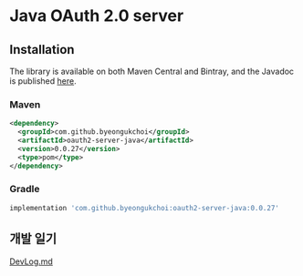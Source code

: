 # Java OAuth 2.0 server

## Installation

The library is available on both Maven Central and Bintray, and the Javadoc is published [here](https://javadoc.io/doc/com.byeongukchoi/oauth2-server-java).
 
### Maven
```xml
<dependency>
  <groupId>com.github.byeongukchoi</groupId>
  <artifactId>oauth2-server-java</artifactId>
  <version>0.0.27</version>
  <type>pom</type>
</dependency>
```

### Gradle
```gradle
implementation 'com.github.byeongukchoi:oauth2-server-java:0.0.27'
```

## 개발 일기
[DevLog.md](https://github.com/ByeongUkChoi/oauth2-server-java/blob/master/DevLog.md)
